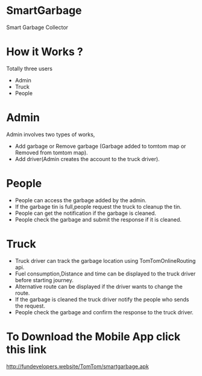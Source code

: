 # SmartGarbage
Smart Garbage Collector
# How it Works ?
Totally three users
* Admin
* Truck 
* People
# Admin
Admin involves two types of works,
* Add garbage or Remove garbage (Garbage added to tomtom map or Removed from tomtom map).
* Add driver(Admin creates the account to the truck driver). 
# People
 * People can access the garbage added by the admin.
 * If the garbage tin is full,people request the truck to cleanup the tin.
 * People can get the notification if the garbage is cleaned.
 * People check the garbage and submit the response if it is cleaned.
 # Truck
 * Truck driver can track the garbage location using TomTomOnlineRouting api.
 * Fuel consumption,Distance and time can be displayed to the truck driver before starting journey.
 * Alternative route can be displayed if the driver wants to change the route.
 * If the garbage is cleaned the truck driver notify the people who sends the request.
 * People check the garbage and confirm the response to the truck driver.
# To Download the Mobile App click this link
http://fundevelopers.website/TomTom/smartgarbage.apk
